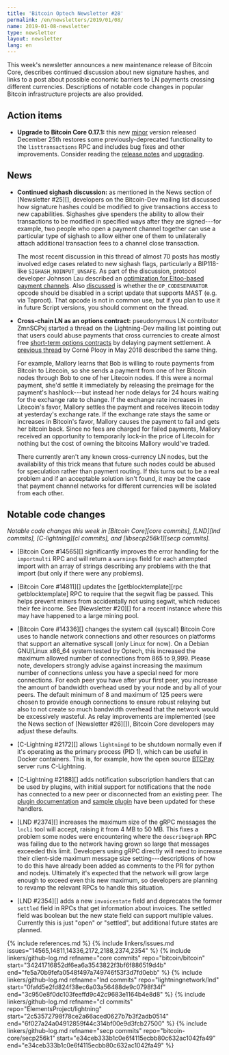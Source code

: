 ```yaml
---
title: 'Bitcoin Optech Newsletter #28'
permalink: /en/newsletters/2019/01/08/
name: 2019-01-08-newsletter
type: newsletter
layout: newsletter
lang: en
---
```

This week's newsletter announces a new maintenance release of Bitcoin
Core, describes continued discussion about new signature hashes, and
links to a post about possible economic barriers to LN payments crossing
different currencies.  Descriptions of notable code changes in popular
Bitcoin infrastructure projects are also provided.

## Action items

- **Upgrade to Bitcoin Core 0.17.1:** this new [minor][maintenance]
  version released December 25th restores some previously-deprecated
  functionality to the `listtransactions` RPC and includes bug fixes and
  other improvements.  Consider reading the [release notes][0.17.1
  notes] and [upgrading][0.17.1 bin].

## News

- **Continued sighash discussion:** as mentioned in the News section of
  [Newsletter #25][], developers on the Bitcoin-Dev mailing list
  discussed how signature hashes could be modified to give transactions
  access to new capabilities.  Sighashes give spenders the ability to
  allow their transactions to be modified in specified ways after they
  are signed---for example, two people who open a payment channel
  together can use a particular type of sighash to allow either one of
  them to unilaterally attach additional transaction fees to a channel
  close transaction.

    The most recent discussion in this thread of almost 70 posts has
    mostly involved edge cases related to new sighash flags,
    particularly a BIP118-like `SIGHASH_NOINPUT_UNSAFE`.  As part of the
    discussion, protocol developer Johnson Lau described an
    [optimization for Eltoo-based payment channels][lau bip68].  Also
    [discussed][rm codesep] is whether the `OP_CODESEPARATOR` opcode
    should be disabled in a script update that supports MAST (e.g. via
    Taproot).  That opcode is not in common use, but if you plan to use
    it in future Script versions, you should comment on the thread.

- **Cross-chain LN as an options contract:** pseudonymous LN
  contributor ZmnSCPxj started a thread on the Lightning-Dev mailing
  list pointing out that users could abuse payments that cross
  currencies to create almost free [short-term options contracts][] by
  delaying payment settlement.  A [previous thread][cjp risk] by Corné
  Plooy in May 2018 described the same thing.

    For example, Mallory learns that Bob is willing to route payments
    from Bitcoin to Litecoin, so she sends a payment from one of her
    Bitcoin nodes through Bob to one of her Litecoin nodes.  If this
    were a normal payment, she'd settle it immediately by releasing the
    preimage for the payment's hashlock---but instead her node delays
    for 24 hours waiting for the exchange rate to change.  If the
    exchange rate increases in Litecoin's favor, Mallory settles the
    payment and receives litecoin today at yesterday's exchange rate.
    If the exchange rate stays the same or increases in Bitcoin's favor,
    Mallory causes the payment to fail and gets her bitcoin back.  Since
    no fees are charged for failed payments, Mallory received an
    opportunity to temporarily lock-in the price of Litecoin for nothing
    but the cost of owning the bitcoins Mallory would've traded.

    There currently aren't any known cross-currency LN nodes, but the
    availability of this trick means that future such nodes could be
    abused for speculation rather than payment routing.  If this turns
    out to be a real problem and if an acceptable solution isn't found,
    it may be the case that payment channel networks for different
    currencies will be isolated from each other.

## Notable code changes

*Notable code changes this week in [Bitcoin Core][core commits],
[LND][lnd commits], [C-lightning][cl commits], and [libsecp256k1][secp
commits].*

- [Bitcoin Core #14565][] significantly improves the error handling for
  the `importmulti` RPC and will return a `warnings` field for each
  attempted import with an array of strings describing any problems with
  the that import (but only if there were any problems).

- [Bitcoin Core #14811][] updates the [getblocktemplate][rpc
  getblocktemplate] RPC to require that the segwit flag be passed.  This
  helps prevent miners from accidentally not using segwit, which reduces
  their fee income.  See [Newsletter #20][] for a recent instance where
  this may have happened to a large mining pool.

- [Bitcoin Core #14336][] changes the system call (syscall) Bitcoin Core
  uses to handle network connections and other resources on platforms
  that support an alternative syscall (only Linux for now).  On a
  Debian GNU/Linux x86_64 system tested by Optech, this increased the
  maximum allowed number of connections from 865 to 9,999.  Please note,
  developers strongly advise against increasing the maximum number of
  connections unless you have a special need for more connections.  For
  each peer you have after your first peer, you increase the amount of
  bandwidth overhead used by your node and by all of your peers.  The
  default minimum of 8 and maximum of 125 peers were chosen to provide
  enough connections to ensure robust relaying but also to not create so
  much bandwidth overhead that the network would be excessively
  wasteful.  As relay improvements are implemented (see the News section
  of [Newsletter #26][]), Bitcoin Core developers may adjust these
  defaults.

- [C-Lightning #2172][] allows `lightningd` to be shutdown normally even
  if it's operating as the primary process (PID 1), which can be useful
  in Docker containers.  This is, for example, how the open source
  [BTCPay][] server runs C-Lightning.

- [C-Lightning #2188][] adds notification subscription handlers that can
  be used by plugins, with initial support for notifications that the
  node has connected to a new peer or disconnected from an existing
  peer.  The [plugin documentation][cl plugin event] and [sample
  plugin][cl helloworld.py] have been updated for these handlers.

- [LND #2374][] increases the maximum size of the gRPC messages the
  `lncli` tool will accept, raising it from 4 MB to 50 MB.  This fixes a problem
  some nodes were encountering where the `describegraph` RPC was failing
  due to the network having grown so large that messages exceeded this
  limit.  Developers using gRPC directly will need to increase their
  client-side maximum message size setting---descriptions of how to do
  this have already been added as comments to the PR for python and nodejs.
  Ultimately it's expected that the network will grow large enough to
  exceed even this new maximum, so developers are planning to revamp the
  relevant RPCs to handle this situation.

- [LND #2354][] adds a new `invoicestate` field and deprecates the former
  `settled` field in RPCs that get information about invoices.  The
  settled field was boolean but the new state field can support multiple
  values.  Currently this is just "open" or "settled", but additional
  future states are planned.

{% include references.md %}
{% include linkers/issues.md issues="14565,14811,14336,2172,2188,2374,2354" %}
{% include linkers/github-log.md
  refname="core commits"
  repo="bitcoin/bitcoin"
  start="34241716852df6ea6a3543822f3bf6f886519d4b"
  end="fe5a70b9fefa0548f497a749746f53f3d7fd0ebb"
%}
{% include linkers/github-log.md
  refname="lnd commits"
  repo="lightningnetwork/lnd"
  start="0fafd5e2fd824f38ec6a03a56488de9c0798f34f"
  end="3c950e8f0dc103feeffd9c42c9683e1164b4e8d8"
%}
{% include linkers/github-log.md
  refname="cl commits"
  repo="ElementsProject/lightning"
  start="2c53572798f78ce2a66aced0627b7b3f2adb0514"
  end="6f027a24a04912859f44c314bf00e9d3fcb27500"
%}
{% include linkers/github-log.md
  refname="secp commits"
  repo="bitcoin-core/secp256k1"
  start="e34ceb333b1c0e6f4115ecbb80c632ac1042fa49"
  end="e34ceb333b1c0e6f4115ecbb80c632ac1042fa49"
%}

[0.17.1 bin]: https://bitcoincore.org/bin/bitcoin-core-0.17.1/
[0.17.1 notes]: https://bitcoincore.org/en/releases/0.17.1/
[maintenance]: https://bitcoincore.org/en/lifecycle/#maintenance-releases
[lau bip68]: https://lists.linuxfoundation.org/pipermail/bitcoin-dev/2018-December/016574.html
[rm codesep]: https://lists.linuxfoundation.org/pipermail/bitcoin-dev/2018-December/016581.html
[short-term options contracts]: https://lists.linuxfoundation.org/pipermail/lightning-dev/2018-December/001752.html
[cjp risk]: https://lists.linuxfoundation.org/pipermail/lightning-dev/2018-May/001292.html
[cl plugin event]: https://github.com/ElementsProject/lightning/blob/master/doc/plugins.md#event-notifications
[cl helloworld.py]: https://github.com/ElementsProject/lightning/blob/master/contrib/plugins/helloworld.py
[btcpay]: https://github.com/btcpayserver/btcpayserver
